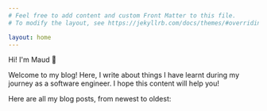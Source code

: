 ```yaml
---
# Feel free to add content and custom Front Matter to this file.
# To modify the layout, see https://jekyllrb.com/docs/themes/#overriding-theme-defaults

layout: home
---
```


Hi! I'm Maud 🌺 

Welcome to my blog!
Here, I write about things I have learnt during my journey as a software engineer. 
I hope this content will help you!

Here are all my blog posts, from newest to oldest:


